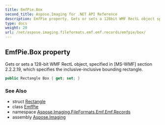 ```yaml
---
title: EmfPie.Box
second_title: Aspose.Imaging for .NET API Reference
description: EmfPie property. Gets or sets a 128bit WMF RectL object specified in MSWMF section 2.2.2.19 which specifies the inclusiveinclusive bounding rectangle
type: docs
weight: 20
url: /net/aspose.imaging.fileformats.emf.emf.records/emfpie/box/
---
```

## EmfPie.Box property

Gets or sets a 128-bit WMF RectL object, specified in [MS-WMF] section 2.2.2.19, which specifies the inclusive-inclusive bounding rectangle.

```csharp
public Rectangle Box { get; set; }
```

### See Also

* struct [Rectangle](../../../aspose.imaging/rectangle/)
* class [EmfPie](../)
* namespace [Aspose.Imaging.FileFormats.Emf.Emf.Records](../../emfpie/)
* assembly [Aspose.Imaging](../../../)


